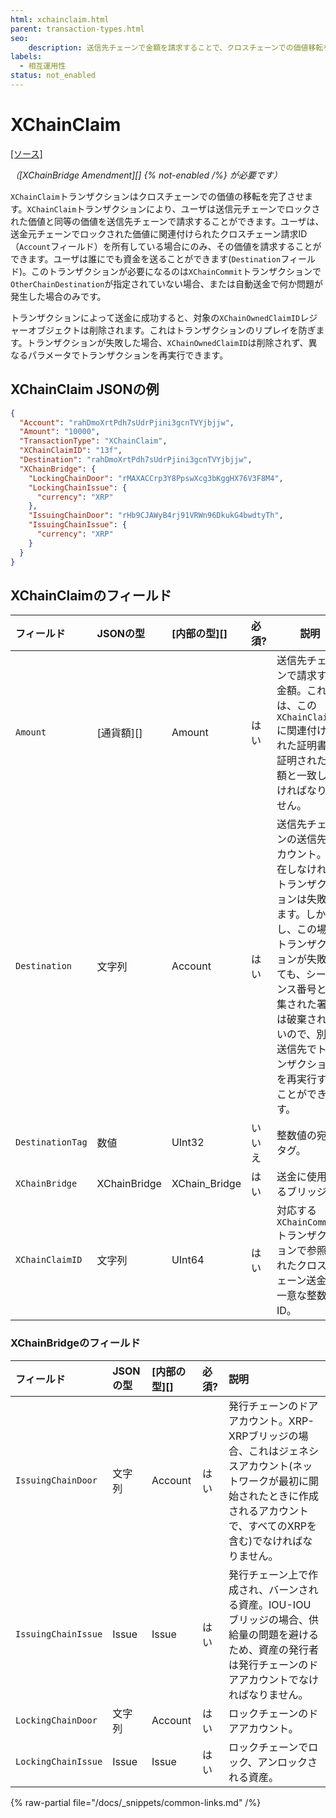 ```yaml
---
html: xchainclaim.html 
parent: transaction-types.html
seo:
    description: 送信先チェーンで金額を請求することで、クロスチェーンでの価値移転を完了させます。
labels:
  - 相互運用性
status: not_enabled
---
```

# XChainClaim
[[ソース]](https://github.com/XRPLF/rippled/blob/1e01cd34f7a216092ed779f291b43324c167167a/src/xrpld/app/tx/detail/XChainBridge.h#L84-L102 "ソース")

_（[XChainBridge Amendment][] {% not-enabled /%} が必要です）_

`XChainClaim`トランザクションはクロスチェーンでの価値の移転を完了させます。`XChainClaim`トランザクションにより、ユーザは送信元チェーンでロックされた価値と同等の価値を送信先チェーンで請求することができます。ユーザは、送金元チェーンでロックされた価値に関連付けられたクロスチェーン請求ID（`Account`フィールド）を所有している場合にのみ、その価値を請求することができます。ユーザは誰にでも資金を送ることができます(`Destination`フィールド)。このトランザクションが必要になるのは`XChainCommit`トランザクションで`OtherChainDestination`が指定されていない場合、または自動送金で何か問題が発生した場合のみです。

トランザクションによって送金に成功すると、対象の`XChainOwnedClaimID`レジャーオブジェクトは削除されます。これはトランザクションのリプレイを防ぎます。トランザクションが失敗した場合、`XChainOwnedClaimID`は削除されず、異なるパラメータでトランザクションを再実行できます。


## XChainClaim JSONの例

```json
{
  "Account": "rahDmoXrtPdh7sUdrPjini3gcnTVYjbjjw",
  "Amount": "10000",
  "TransactionType": "XChainClaim",
  "XChainClaimID": "13f",
  "Destination": "rahDmoXrtPdh7sUdrPjini3gcnTVYjbjjw",
  "XChainBridge": {
    "LockingChainDoor": "rMAXACCrp3Y8PpswXcg3bKggHX76V3F8M4",
    "LockingChainIssue": {
      "currency": "XRP"
    },
    "IssuingChainDoor": "rHb9CJAWyB4rj91VRWn96DkukG4bwdtyTh",
    "IssuingChainIssue": {
      "currency": "XRP"
    }
  }
}
```


## XChainClaimのフィールド

| フィールド                | JSONの型     | [内部の型][]    | 必須? | 説明 |
|:------------------------|:-------------|:--------------|:------|-----|
| `Amount`                | [通貨額][]    | Amount        | はい  | 送信先チェーンで請求する金額。これは、この`XChainClaimID`に関連付けられた証明書で証明された金額と一致しなければなりません。 |
| `Destination`           | 文字列        | Account       | はい  | 送信先チェーンの送信先アカウント。存在しなければトランザクションは失敗します。しかし、この場合トランザクションが失敗しても、シーケンス番号と収集された署名は破棄されないので、別の送信先でトランザクションを再実行することができます。 |
| `DestinationTag`        | 数値          | UInt32        | いいえ | 整数値の宛先タグ。 |
| `XChainBridge`          | XChainBridge | XChain_Bridge | はい  | 送金に使用するブリッジ。 |
| `XChainClaimID`         | 文字列        | UInt64        | はい  | 対応する`XChainCommit`トランザクションで参照されたクロスチェーン送金の一意な整数ID。 |


### XChainBridgeのフィールド

| フィールド            | JSONの型 | [内部の型][] | 必須? | 説明 |
|:--------------------|:---------|:-----------|:------|:----|
| `IssuingChainDoor`  | 文字列    | Account    | はい  | 発行チェーンのドアアカウント。XRP-XRPブリッジの場合、これはジェネシスアカウント(ネットワークが最初に開始されたときに作成されるアカウントで、すべてのXRPを含む)でなければなりません。 |
| `IssuingChainIssue` | Issue    | Issue      | はい  | 発行チェーン上で作成され、バーンされる資産。IOU-IOUブリッジの場合、供給量の問題を避けるため、資産の発行者は発行チェーンのドアアカウントでなければなりません。 |
| `LockingChainDoor`  | 文字列    | Account    | はい  | ロックチェーンのドアアカウント。 |
| `LockingChainIssue` | Issue    | Issue      | はい  | ロックチェーンでロック、アンロックされる資産。 |

{% raw-partial file="/docs/_snippets/common-links.md" /%}
